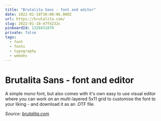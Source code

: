 ```yaml
---
title: "Brutalita Sans - font and editor"
date: 2022-01-18T10:00:06.000Z
url: https://brutalita.com/
slug: 2022-01-18-47fd232c
pinboardId: 1328431879
private: false
tags:
  - font
  - fonts
  - typography
  - webdev
---
```


# Brutalita Sans - font and editor

A simple mono font, but also comes with it's own easy to use visual editor where you can work on an multi-layered 5x11 grid to customise the font to your liking - and download it as an .OTF file.

_Source: [brutalita.com](https://brutalita.com/)_
